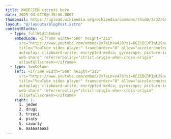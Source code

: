 ```yaml
---
title: KWIECIEŃ szczęść boże
date: 2025-04-01T00:35:00.000Z
thumbnail: https://upload.wikimedia.org/wikipedia/commons/thumb/3/32/Grzegorz_Braun_MEP_%282024%29.jpg/250px-Grzegorz_Braun_MEP_%282024%29.jpg
layout: "@/layouts/BlogPost.astro"
contentBlocks:
  - type: fullWidthEmbed
    embedCode: <iframe width="560" height="315"
      src="https://www.youtube.com/embed/2vTeLbvo4J0?si=KCZ1BCDPImt29awP"
      title="YouTube video player" frameborder="0" allow="accelerometer;
      autoplay; clipboard-write; encrypted-media; gyroscope; picture-in-picture;
      web-share" referrerpolicy="strict-origin-when-cross-origin"
      allowfullscreen></iframe>
  - type: twoColumn
    left: <iframe width="560" height="315"
      src="https://www.youtube.com/embed/2vTeLbvo4J0?si=KCZ1BCDPImt29awP"
      title="YouTube video player" frameborder="0" allow="accelerometer;
      autoplay; clipboard-write; encrypted-media; gyroscope; picture-in-picture;
      web-share" referrerpolicy="strict-origin-when-cross-origin"
      allowfullscreen></iframe>
    right: |-
      1. jeden
      2. drugi
      3. trzeci
      4. piąty
      5. czwarty
      6. aaaaaaaaaa
---
```

